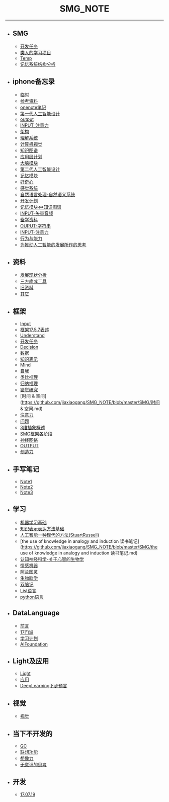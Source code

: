 #  <center>SMG_NOTE</center>
***

- ## SMG  

	* [开发任务](https://github.com/jiaxiaogang/SMG_NOTE/blob/master/SMG/开发任务.md) 
	* [类人的学习项目](https://github.com/jiaxiaogang/SMG_NOTE/blob/master/SMG/类人的学习项目.md)
	* [Temp](https://github.com/jiaxiaogang/SMG_NOTE/blob/master/SMG/Temp.md)
	* [记忆系统结构分析](https://github.com/jiaxiaogang/SMG_NOTE/blob/master/SMG/记忆系统结构分析.md)

- ## iphone备忘录

	* [临时](https://github.com/jiaxiaogang/SMG_NOTE/blob/master/SMG/临时.md)
	* [参考资料](https://github.com/jiaxiaogang/SMG_NOTE/blob/master/SMG/参考资料.md)
	* [onenote笔记](https://github.com/jiaxiaogang/SMG_NOTE/blob/master/SMG/onenote笔记.md)
	* [第一代人工智能设计](https://github.com/jiaxiaogang/SMG_NOTE/blob/master/SMG/第一代人工智能设计.md)
	* [output](https://github.com/jiaxiaogang/SMG_NOTE/blob/master/SMG/output.md)
	* [INPUT_注意力](https://github.com/jiaxiaogang/SMG_NOTE/blob/master/SMG/INPUT_注意力.md)
	* [架构](https://github.com/jiaxiaogang/SMG_NOTE/blob/master/SMG/架构.md)
	* [理解系统](https://github.com/jiaxiaogang/SMG_NOTE/blob/master/SMG/理解系统.md)
	* [计算机视觉](https://github.com/jiaxiaogang/SMG_NOTE/blob/master/SMG/计算机视觉.md)
	* [知识图谱](https://github.com/jiaxiaogang/SMG_NOTE/blob/master/SMG/知识图谱.md)
	* [应用层计划](https://github.com/jiaxiaogang/SMG_NOTE/blob/master/SMG/应用层计划.md)
	* [大脑模块](https://github.com/jiaxiaogang/SMG_NOTE/blob/master/SMG/大脑模块.md)
	* [第二代人工智能设计](https://github.com/jiaxiaogang/SMG_NOTE/blob/master/SMG/第二代人工智能设计.md)
	* [记忆模块](https://github.com/jiaxiaogang/SMG_NOTE/blob/master/SMG/记忆模块.md)
	* [好奇心](https://github.com/jiaxiaogang/SMG_NOTE/blob/master/SMG/好奇心.md)
	* [感觉系统](https://github.com/jiaxiaogang/SMG_NOTE/blob/master/SMG/感觉系统.md)
	* [自然语言处理-自然语义系统](https://github.com/jiaxiaogang/SMG_NOTE/blob/master/SMG/自然语言处理-自然语义系统.md)
	* [开发计划](https://github.com/jiaxiaogang/SMG_NOTE/blob/master/SMG/开发计划.md)
	* [记忆模块<=>知识图谱](https://github.com/jiaxiaogang/SMG_NOTE/blob/master/SMG/记忆模块<=>知识图谱.md)
	* [INPUT-矢量音频](https://github.com/jiaxiaogang/SMG_NOTE/blob/master/SMG/INPUT-矢量音频.md)
	* [备学资料](https://github.com/jiaxiaogang/SMG_NOTE/blob/master/SMG/备学资料.md)
	* [OUPUT-字符串](https://github.com/jiaxiaogang/SMG_NOTE/blob/master/SMG/OUPUT-字符串.md)
	* [INPUT-注意力](https://github.com/jiaxiaogang/SMG_NOTE/blob/master/SMG/INPUT-注意力.md)
	* [行为与能力](https://github.com/jiaxiaogang/SMG_NOTE/blob/master/SMG/行为与能力.md)
	* [为推动人工智能的发展所作的思考](https://github.com/jiaxiaogang/SMG_NOTE/blob/master/SMG/为推动人工智能的发展所作的思考.md)
	
- ## 资料

	* [发展现状分析](https://github.com/jiaxiaogang/SMG_NOTE/blob/master/SMG/发展现状分析.md)
	* [三方库或工具](https://github.com/jiaxiaogang/SMG_NOTE/blob/master/SMG/三方库或工具.md)
	* [旧资料](https://github.com/jiaxiaogang/SMG_NOTE/blob/master/SMG/旧资料.md)
	* [其它](https://github.com/jiaxiaogang/SMG_NOTE/blob/master/SMG/其它.md)
	
- ## 框架

	* [Input](https://github.com/jiaxiaogang/SMG_NOTE/blob/master/SMG/Input.md)
	* [框架17.5.7表述](https://github.com/jiaxiaogang/SMG_NOTE/blob/master/SMG/框架17.5.7表述.md)
	* [Understand](https://github.com/jiaxiaogang/SMG_NOTE/blob/master/SMG/Understand.md)
	* [开发任务](https://github.com/jiaxiaogang/SMG_NOTE/blob/master/SMG/开发任务.md)
	* [Decision](https://github.com/jiaxiaogang/SMG_NOTE/blob/master/SMG/Decision.md)
	* [数据](https://github.com/jiaxiaogang/SMG_NOTE/blob/master/SMG/数据.md)
	* [知识表示](https://github.com/jiaxiaogang/SMG_NOTE/blob/master/SMG/知识表示.md)
	* [Mind](https://github.com/jiaxiaogang/SMG_NOTE/blob/master/SMG/Mind.md)
	* [自我](https://github.com/jiaxiaogang/SMG_NOTE/blob/master/SMG/自我.md)
	* [类比推理](https://github.com/jiaxiaogang/SMG_NOTE/blob/master/SMG/类比推理.md)
	* [归纳推理](https://github.com/jiaxiaogang/SMG_NOTE/blob/master/SMG/归纳推理.md)
	* [错觉研究](https://github.com/jiaxiaogang/SMG_NOTE/blob/master/SMG/错觉研究.md)
	* [时间 & 空间](https://github.com/jiaxiaogang/SMG_NOTE/blob/master/SMG/时间 & 空间.md)
	* [注意力](https://github.com/jiaxiaogang/SMG_NOTE/blob/master/SMG/注意力.md)
	* [问题](https://github.com/jiaxiaogang/SMG_NOTE/blob/master/SMG/问题.md)
	* [3维抽象概述](https://github.com/jiaxiaogang/SMG_NOTE/blob/master/SMG/3维抽象概述.md)
	* [SMG框架各阶段](https://github.com/jiaxiaogang/SMG_NOTE/blob/master/SMG/SMG框架各阶段.md)
	* [神经网络](https://github.com/jiaxiaogang/SMG_NOTE/blob/master/SMG/神经网络.md)
	* [OUTPUT](https://github.com/jiaxiaogang/SMG_NOTE/blob/master/SMG/OUTPUT.md)
	* [创造力](https://github.com/jiaxiaogang/SMG_NOTE/blob/master/SMG/创造力.md)

- ## 手写笔记

	* [Note1](https://github.com/jiaxiaogang/SMG_NOTE/blob/master/SMG/Note1.md)
	* [Note2](https://github.com/jiaxiaogang/SMG_NOTE/blob/master/SMG/Note2.md)
	* [Note3](https://github.com/jiaxiaogang/SMG_NOTE/blob/master/SMG/Note3.md)

- ## 学习

	* [机器学习基础](https://github.com/jiaxiaogang/SMG_NOTE/blob/master/SMG/机器学习基础.md)
	* [知识表示表达方法基础](https://github.com/jiaxiaogang/SMG_NOTE/blob/master/SMG/知识表示表达方法基础.md)
	* [人工智能一种现代的方法(StuartRussell)](https://github.com/jiaxiaogang/SMG_NOTE/blob/master/SMG/人工智能一种现代的方法(StuartRussell).md)
	* [the use of knowledge in analogy and induction 读书笔记](https://github.com/jiaxiaogang/SMG_NOTE/blob/master/SMG/the use of knowledge in analogy and induction 读书笔记.md)
	* [认知神经科学-关于心智的生物学](https://github.com/jiaxiaogang/SMG_NOTE/blob/master/SMG/认知神经科学-关于心智的生物学.md)
	* [情感机器](https://github.com/jiaxiaogang/SMG_NOTE/blob/master/SMG/情感机器.md)
	* [阿兰图灵](https://github.com/jiaxiaogang/SMG_NOTE/blob/master/SMG/阿兰图灵.md)
	* [生物脑学](https://github.com/jiaxiaogang/SMG_NOTE/blob/master/SMG/生物脑学.md)
	* [双脑记](https://github.com/jiaxiaogang/SMG_NOTE/blob/master/SMG/双脑记.md)
	* [List语言](https://github.com/jiaxiaogang/SMG_NOTE/blob/master/SMG/List语言.md)
	* [python语言](https://github.com/jiaxiaogang/SMG_NOTE/blob/master/SMG/python语言.md)

- ## DataLanguage

	* [前言](https://github.com/jiaxiaogang/SMG_NOTE/blob/master/SMG/前言.md)
	* [17门派](https://github.com/jiaxiaogang/SMG_NOTE/blob/master/SMG/17门派.md)
	* [学习计划](https://github.com/jiaxiaogang/SMG_NOTE/blob/master/SMG/学习计划.md)
	* [AIFoundation](https://github.com/jiaxiaogang/SMG_NOTE/blob/master/SMG/AIFoundation.md)

- ## Light及应用

	* [Light](https://github.com/jiaxiaogang/SMG_NOTE/blob/master/SMG/Light.md)
	* [应用](https://github.com/jiaxiaogang/SMG_NOTE/blob/master/SMG/应用.md)
	* [DeepLearning下步预言](https://github.com/jiaxiaogang/SMG_NOTE/blob/master/SMG/DeepLearning下步预言.md)

- ## 视觉

	* [视觉](https://github.com/jiaxiaogang/SMG_NOTE/blob/master/SMG/视觉.md)

- ## 当下不开发的

	* [GC](https://github.com/jiaxiaogang/SMG_NOTE/blob/master/SMG/GC.md)
	* [联想功能](https://github.com/jiaxiaogang/SMG_NOTE/blob/master/SMG/联想功能.md)
	* [想像力](https://github.com/jiaxiaogang/SMG_NOTE/blob/master/SMG/想像力.md)
	* [无意识的思考](https://github.com/jiaxiaogang/SMG_NOTE/blob/master/SMG/无意识的思考.md)

- ## 开发

	* [17.07.19](https://github.com/jiaxiaogang/SMG_NOTE/blob/master/SMG/17.07.19.md)
